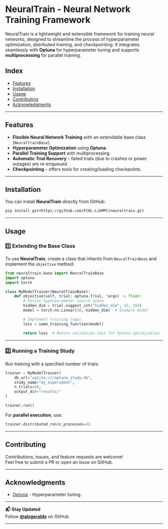 # NeuralTrain - Neural Network Training Framework

NeuralTrain is a lightweight and extensible framework for training neural networks, designed to streamline the process of hyperparameter optimization, distributed training, and checkpointing. It integrates seamlessly with **Optuna** for hyperparameter tuning and supports **multiprocessing** for  parallel training.

## Index
- [Features](#features)
- [Installation](#installation)
- [Usage](#usage)
- [Contributing](#contributing)
- [Acknowledgments](#acknowledgments)

---

## Features
- **Flexible Neural Network Training** with an extendable base class (`NeuralTrainBase`).
- **Hyperparameter Optimization** using **Optuna**.
- **Parallel Training Support** with multiprocessing.
- **Automatic Trial Recovery** – failed trials (due to crashes or power outages) are re-enqueued.
- **Checkpointing** – offers tools for creating/loading checkpoints.

---

## Installation

You can install **NeuralTrain** directly from GitHub:

```sh
pip install git+https://github.com/FCUL-LibMPC/neuraltrain.git
```

---

## Usage

### **1️⃣ Extending the Base Class**
To use **NeuralTrain**, create a class that inherits from `NeuralTrainBase` and implement the `objective` method:

```python
from neuraltrain.base import NeuralTrainBase
import optuna
import torch

class MyModelTrainer(NeuralTrainBase):
    def objective(self, trial: optuna.Trial, *args) -> float:
        # Define hyperparameter search space
        hidden_dim = trial.suggest_int("hidden_dim", 32, 256)
        model = torch.nn.Linear(10, hidden_dim)  # Example model

        # Implement training logic
        loss = some_training_function(model)

        return loss  # Return validation loss for Optuna optimization
```

---

### **2️⃣ Running a Training Study**
Run training with a specified number of trials:

```python
trainer = MyModelTrainer(
    db_url="sqlite:///optuna_study.db",
    study_name="my_experiment",
    n_trials=50,
    output_dir="results/"
)

trainer.run()
```

For **parallel execution**, use:

```python
trainer.distributed_run(n_processes=4)
```

---

## Contributing
Contributions, issues, and feature requests are welcome!  
Feel free to submit a PR or open an issue on GitHub.

---

## Acknowledgments
- [Optuna](https://optuna.org/) - Hyperparameter tuning.

---

**📬 Stay Updated**  
Follow **[@alxgeraldo](https://github.com/alxgeraldo)** on GitHub.

---

